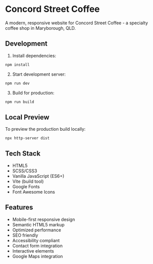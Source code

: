 # Concord Street Coffee

A modern, responsive website for Concord Street Coffee - a specialty coffee shop in Maryborough, QLD.

## Development

1. Install dependencies:
```bash
npm install
```

2. Start development server:
```bash
npm run dev
```

3. Build for production:
```bash
npm run build
```

## Local Preview

To preview the production build locally:

```bash
npx http-server dist
```

## Tech Stack

- HTML5
- SCSS/CSS3
- Vanilla JavaScript (ES6+)
- Vite (build tool)
- Google Fonts
- Font Awesome Icons

## Features

- Mobile-first responsive design
- Semantic HTML5 markup
- Optimized performance
- SEO friendly
- Accessibility compliant
- Contact form integration
- Interactive elements
- Google Maps integration 